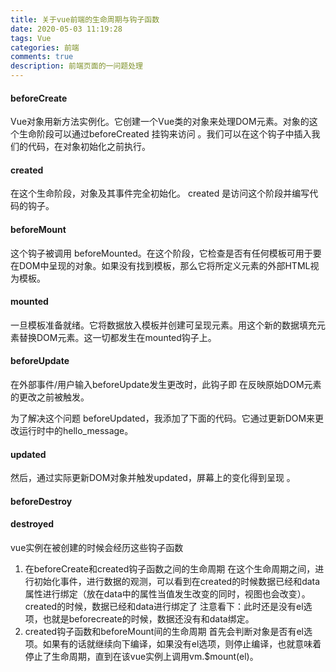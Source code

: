 ```yaml
---
title: 关于vue前端的生命周期与钩子函数
date: 2020-05-03 11:19:28
tags: Vue
categories: 前端
comments: true
description: 前端页面的一问题处理
---
```


#### beforeCreate
Vue对象用新方法实例化。它创建一个Vue类的对象来处理DOM元素。对象的这个生命阶段可以通过beforeCreated 挂钩来访问 。我们可以在这个钩子中插入我们的代码，在对象初始化之前执行。

#### created

在这个生命阶段，对象及其事件完全初始化。 created 是访问这个阶段并编写代码的钩子。

#### beforeMount

这个钩子被调用 beforeMounted。在这个阶段，它检查是否有任何模板可用于要在DOM中呈现的对象。如果没有找到模板，那么它将所定义元素的外部HTML视为模板。

#### mounted

一旦模板准备就绪。它将数据放入模板并创建可呈现元素。用这个新的数据填充元素替换DOM元素。这一切都发生在mounted钩子上。

#### beforeUpdate

在外部事件/用户输入beforeUpdate发生更改时，此钩子即 在反映原始DOM元素的更改之前被触发。

为了解决这个问题 beforeUpdated，我添加了下面的代码。它通过更新DOM来更改运行时中的hello_message。

#### updated

然后，通过实际更新DOM对象并触发updated，屏幕上的变化得到呈现 。

#### beforeDestroy

#### destroyed

vue实例在被创建的时候会经历这些钩子函数
1. 在beforeCreate和created钩子函数之间的生命周期
在这个生命周期之间，进行初始化事件，进行数据的观测，可以看到在created的时候数据已经和data属性进行绑定（放在data中的属性当值发生改变的同时，视图也会改变）。created的时候，数据已经和data进行绑定了
注意看下：此时还是没有el选项，也就是beforecreate的时候，数据还没有和data绑定。
2. created钩子函数和beforeMount间的生命周期
首先会判断对象是否有el选项。如果有的话就继续向下编译，如果没有el选项，则停止编译，也就意味着停止了生命周期，直到在该vue实例上调用vm.$mount(el)。